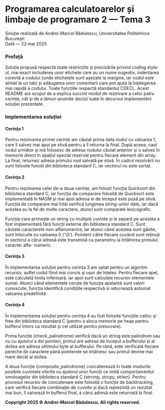 # Programarea calculatoarelor și limbaje de programare 2 — Tema 3

Soluție realizată de Andrei-Marcel Bădulescu, Universitatea Politehnica București <br>
Dată — 22 mai 2025

### Prefață

<p> Soluția propusă respectă toate restricțiile și precizările privind coding
style-ul, mai exact includerea unor etichete care au un nume sugestiv,
indentarea corectă a codului (unde etichetele sunt așezate la margine, iar
codul este aliniat la un tab) și adăugarea unor comentarii care pot ajuta la
înțelegerea mai rapidă a codului. Toate funcțiile respectă standardul CDECL.
Acest README are scopul de a explica succint modul de rezolvare a celor patru
cerințe, cât și de a lămuri anumite decizii luate în decursul implementării
soluției prezentate. </p>

### Implementarea soluției
#### Cerința 1
<p> Pentru rezolvarea primei cerințe am căutat prima data nodul cu valoarea 1,
care îl salvez mai apoi pe stivă pentru a îl returna la final. După aceea, caut
nodul următor și mă folosesc de adresa nodului căutat anterior și o salvez în
memorie direct în spațiul special rezervat pentru fiecare element din array.
La final, returnez adresa primului nod salvată pe stivă. În cadrul rezolvării
nu sunt folosite funcții din biblioteca standard C, iar vectorul nu este
sortat. </p>

#### Cerința 2
<p> Pentru rezolvarea celei de-a doua cerințe, am folosit funcția Quicksort
din biblioteca standard C, iar funcția de comparare folosită de Quicksort
este implementată în NASM și mai apoi adresa ei de început este pusă pe stivă.
Funcția de comparare mai întâi verifică lungimea string-urilor date, iar dacă
acestea au la fel de multe caractere, atunci sunt comparate lexicografic.</p>

<p> Funcția care primește un string cu multiple cuvinte și le separă pe acestea
a fost implementată fără funcții externe din biblioteca standard C. Sunt căutate
caracterele non-alfanumerice, iar atunci când acestea sunt găsite, sunt înlocuite
cu valoarea 0 ('\0'). Pointerii către fiecare cuvând sunt reținuți în vectorul
a cărui adresă este transmisă ca parametru la întâlnirea primului caracter alfa-
numeric. </p>

#### Cerința 3
<p> În implementarea soluției pentru cerința 3 am optat pentru un algoritm
recursiv, astfel codul fiind mai concis și ușor de înțeles. Pentru fiecare
apel, este calculată limita inferioară, iar apoi sunt calculate recursiv
elementele sumei. Atunci când elementele cerute de funcția apelantă sunt
valori cunoscute, funcția identifică condițiile respectivă si returnează
automat valoarea predefinită. </p>

#### Cerința 4
<p> În implementarea soluției pentru cerința 4 au fost folosite funcțiile
calloc și free din biblioteca standard C (pentru a aloca memorie pe heap
pentru bufferul întors ca rezultat și cel utilizat pentru prelucrare). </p>

<p> Prima funcție (check_palindrome) verifică dacă un string este palindrom
sau nu cu ajutorul a doi pointeri, primul are adresa de început a bufferului
și al doilea are adresa ultimului byte al bufferului. Pe rând, este verificată
fiecare pereche de caractere până pointerele se întâlnesc sau primul devine
mai mare decât al doilea. </p>

<p> A doua funcție (composite_palindrome) concatenează în toate modurile
posibile cuvintele oferite cu ajutorul unor funcții ce imită comportamentul
omoloagelor din biblioteca standard C (strcmp, strcpy, strlen). Pentru procesul
recursiv de concatenare este folosită o funcție de backtracking, care verifică
fiecare combinație de cuvinte și dacă reprezintă un rezultat mai bun, îl
salvează în bufferul final, a cărui adresă este returnată la final. </p>

<b> Copyright 2025 © Andrei-Marcel Bădulescu. All rights reserved. </b>

